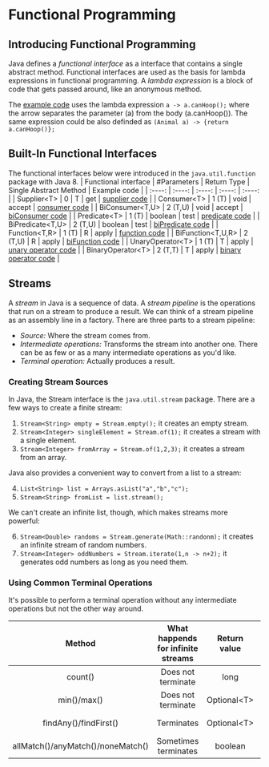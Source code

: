 # Functional Programming

## Introducing Functional Programming
Java defines a *functional interface* as a interface that contains a single abstract method. Functional interfaces are used as the basis for lambda expressions in functional programming. A *lambda expression* is a block of code that gets passed around, like an anonymous method.

The [example code](https://github.com/mikedr/FunctionalProgramming/tree/main/src/introduction) uses the lambda expression `a -> a.canHoop();` where the arrow separates the parameter (a) from the body (a.canHoop()). The same expression could be also definded as `(Animal a) -> {return a.canHoop()};`

## Built-In Functional Interfaces
The functional interfaces below were introduced in the `java.util.function` package with Java 8.
| Functional interface	| #Parameters	| Return Type	| Single Abstract Method	| Example code	|
| :----: | :----: | :----: | :----: | :----: |
| Supplier\<T\>	| 0	| T	| get	| [supplier code](https://github.com/mikedr/FunctionalProgramming/tree/main/src/functionalInterfaces01)	|
| Consumer\<T\>	| 1 (T)	| void	| accept	| [consumer code](https://github.com/mikedr/FunctionalProgramming/tree/main/src/functionalInterfaces02)	|
| BiConsumer\<T,U\>	| 2 (T,U)	| void	| accept	| [biConsumer code](https://github.com/mikedr/FunctionalProgramming/tree/main/src/functionalInterfaces03)	|
| Predicate\<T\>	| 1 (T)	| boolean	| test	| [predicate code](https://github.com/mikedr/FunctionalProgramming/tree/main/src/functionalInterfaces04)	|
| BiPredicate\<T,U\>	| 2 (T,U)	| boolean	| test	| [biPredicate code](https://github.com/mikedr/FunctionalProgramming/tree/main/src/functionalInterfaces05)	|
| Function\<T,R\>	| 1 (T)	| R	| apply	| [function code](https://github.com/mikedr/FunctionalProgramming/tree/main/src/functionalInterfaces06)	|
| BiFunction\<T,U,R\>	| 2 (T,U)	| R	| apply	| [biFunction code](https://github.com/mikedr/FunctionalProgramming/tree/main/src/functionalInterfaces07)	|
| UnaryOperator\<T\>	| 1 (T)	| T	| apply	| [unary operator code](https://github.com/mikedr/FunctionalProgramming/tree/main/src/functionalInterfaces08)	|
| BinaryOperator\<T\>	| 2 (T,T)	| T	| apply	| [binary operator code](https://github.com/mikedr/FunctionalProgramming/tree/main/src/functionalInterfaces09)	|

## Streams
A *stream* in Java is a sequence of data. A *stream pipeline* is the operations that run on a stream to produce a result. We can think of a stream pipeline as an assembly line in a factory.
There are three parts to a stream pipeline:
* *Source:* Where the stream comes from.
* *Intermediate operations:* Transforms the stream into another one. There can be as few or as a many intermediate  operations as you'd like.
* *Terminal operation:* Actually produces a result.

### Creating Stream Sources
In Java, the Stream interface is the `java.util.stream` package. There are a few ways to create a finite stream:

1. `Stream<String> empty = Stream.empty();` it creates an empty stream.
2. `Stream<Integer> singleElement = Stream.of(1);` it creates a stream with a single element.
3. `Stream<Integer> fromArray = Stream.of(1,2,3);` it creates a stream from an array.

Java also provides a convenient way to convert from a list to a stream:

4. `List<String> list = Arrays.asList("a","b","c");`
5. `Stream<String> fromList = list.stream();`

We can't create an infinite list, though, which makes streams more powerful:

6. `Stream<Double> randoms = Stream.generate(Math::randonm);` it creates an infinite stream of random numbers.
7. `Stream<Integer> oddNumbers = Stream.iterate(1,n -> n+2);` it generates odd numbers as long as you need them.

### Using Common Terminal Operations
It's possible to perform a terminal operation without any intermediate operations but not the other way around.

| Method	| What happends for infinite streams	| Return value	| Reduction	| Example code	|
| :----: | :----: | :----: | :----: | :----: |
| count()	| Does not terminate	| long	| Yes	| [count code](https://github.com/mikedr/FunctionalProgramming/tree/main/src/streams/terminalOperations01)	|
| min()/max()	| Does not terminate	| Optional\<T\>	| Yes	| [min code](https://github.com/mikedr/FunctionalProgramming/tree/main/src/streams/terminalOperations02)	|
| findAny()/findFirst()	| Terminates	| Optional\<T\>	| No	| [findAny code](https://github.com/mikedr/FunctionalProgramming/tree/main/src/streams/terminalOperations03)	|
| allMatch()/anyMatch()/noneMatch()	| Sometimes terminates	| boolean	| No	| 	|